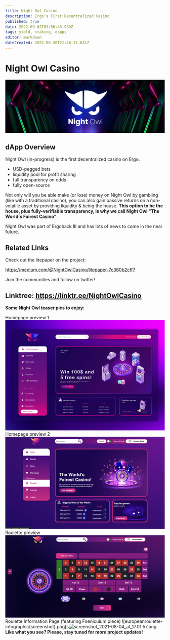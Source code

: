 ```yaml
---
title: Night Owl Casino
description: Ergo's First Decentralized Casino
published: true
date: 2022-09-02T03:58:43.939Z
tags: yield, staking, dapps
editor: markdown
dateCreated: 2022-08-30T21:48:11.631Z
---
```


# Night Owl Casino 


![banner-nightowl-logo-.jpg](/ergodapps/banner-nightowl-logo-.jpg)
## dApp Overview 
Night Owl (in-progress) is the first decentralized casino on Ergo.
- USD-pegged bets
- liquidity pool for profit sharing
- full transparency on odds 
- fully open-source

Not only will you be able make (or lose) money on Night Owl by gambling (like with a traditional casino), you can also gain passive returns on a non-volatile asset by providing liquidity & being the house. **This option to be the house, plus fully-verifiable transparency, is why we call Night Owl "The World's Fairest Casino"**.

Night Owl was part of Ergohack III and has lots of news to come in the near future.
## Related Links
Check out the litepaper on the project:

https://medium.com/@NightOwlCasino/litepaper-7c360b2cff7

Join the communities and follow on twitter!

Linktree: https://linktr.ee/NightOwlCasino
----
**Some Night Owl teaser pics to enjoy:**

Homepage preview 1
![1stnightowlhomepage-preview.jpg](/ergodapps/1stnightowlhomepage-preview.jpg)
Homepage preview 2
![nightowl-homepage-wip@2x.png](/ergodapps/nightowl-homepage-wip@2x.png)
Roulette preview 
![nightowl-roulettepreview.png](/ergodapps/nightowl-roulettepreview.png)
Roulette Information Page (featuring Foeniculum piece)
![europeanroulette-infographic(screenshot).png[s![screenshot_2021-08-04_at_17.01.57.png](/screenshot_2021-08-04_at_17.01.57.png) 
</br>
**Like what you see? Please, stay tuned for more project updates!**